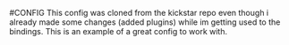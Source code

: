 #CONFIG
This config was cloned from the kickstar repo even though i already made some changes (added plugins) while im getting used to the bindings.
This is an example of a great config to work with.
